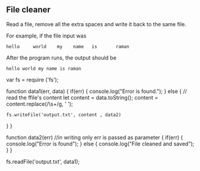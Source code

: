 ## File cleaner
Read a file, remove all the extra spaces and write it back to the same file.

For example, if the file input was
```
hello     world    my    name   is       raman
```

After the program runs, the output should be

```
hello world my name is raman
```



var fs = require ('fs');

function data1(err, data)
{
  if(err)
  {
    console.log("Error is found.");
  }
  else
  {
    // read the ffile's content 
    let content = data.toString();
    content = content.replace(/\s+/g, ' ');

    fs.writeFile('output.txt', content , data2)
    
  }
}

function data2(err)   //in writing only err is passed as parameter
{
  if(err)
  {
    console.log("Error is found");
  }
  else
  {
    console.log("File cleaned and saved");
  }
}




fs.readFile('output.txt', data1);
